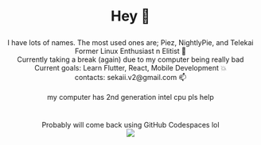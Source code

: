 # <p align="center">Hey 👋</p>
<p align="center">
  I have lots of names. The most used ones are; Piez, NightlyPie, and Telekai<br>
  Former Linux Enthusiast n Elitist 🐧<br>
  Currently taking a break (again) due to my computer being really bad<br>
  Current goals: Learn Flutter, React, Mobile Development 💥<br>
  contacts: sekaii.v2@gmail.com 📫<br><br> 
  my computer has 2nd generation intel cpu pls help<br>
</p>

#

<p align="center">
  Probably will come back using GitHub Codespaces lol<br>
  <img src="https://user-images.githubusercontent.com/84755426/217562122-e5d3de60-daa3-47d0-871f-8663d0025d1c.png">
</p>
